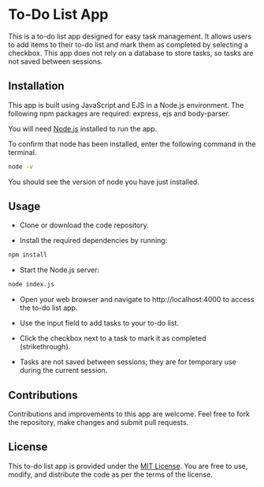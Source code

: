 # To-Do List App

This is a to-do list app designed for easy task management. It allows users to add items to their to-do list and mark them as completed by selecting a checkbox. This app does not rely on a database to store tasks, so tasks are not saved between sessions.

## Installation

This app is built using JavaScript and EJS in a Node.js environment. The following npm packages are required: express, ejs and body-parser.

You will need [Node.js](https://nodejs.org/en) installed to run the app.

To confirm that node has been installed, enter the following command in the terminal.

```bash
node -v
```
You should see the version of node you have just installed.

## Usage 

- Clone or download the code repository.

- Install the required dependencies by running:

```bash
npm install 
```
- Start the Node.js server:

```bash
node index.js
```
- Open your web browser and navigate to http://localhost:4000 to access the to-do list app.

- Use the input field to add tasks to your to-do list.

- Click the checkbox next to a task to mark it as completed (strikethrough).

- Tasks are not saved between sessions; they are for temporary use during the current session.

## Contributions

Contributions and improvements to this app are welcome. Feel free to fork the repository, make changes and submit pull requests.

## License

This to-do list app is provided under the [MIT License](https://choosealicense.com/licenses/mit/). You are free to use, modify, and distribute the code as per the terms of the license.